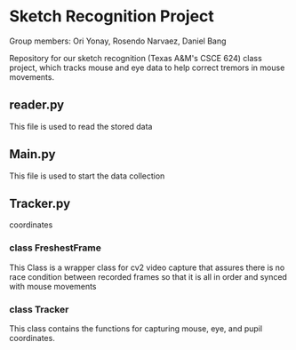 # Sketch Recognition Project
Group members: Ori Yonay, Rosendo Narvaez, Daniel Bang

Repository for our sketch recognition (Texas A&M's CSCE 624) class project, which tracks mouse and eye data to help correct tremors in mouse movements.

## reader.py
This file is used to read the stored data

## Main.py
This file is used to start the data collection

## Tracker.py
coordinates
### class FreshestFrame
This Class is a wrapper class for cv2 video capture that assures there is no race condition between recorded frames so that it is all in order and synced with mouse movements
### class Tracker
This class contains the functions for capturing mouse, eye, and pupil coordinates.

